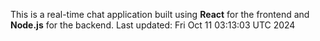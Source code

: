 This is a real-time chat application built using **React** for the frontend and **Node.js** for the backend.
Last updated: Fri Oct 11 03:13:03 UTC 2024
